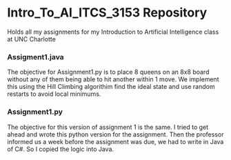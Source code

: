 # Intro_To_AI_ITCS_3153 Repository
Holds all my assignments for my Introduction to Artificial Intelligence class at UNC Charlotte


### Assigment1.java
The objective for Assignment1.py is to place 8 queens on an 8x8 board without any of them being able to hit another within 1 move. We implement this using the Hill Climbing algorithim find the ideal state and use random restarts to avoid local minimums.


### Assignment1.py
The objective for this version of assignment 1 is the same. I tried to get ahead and wrote this python version for the assignment. Then the professor informed us a week before the assignment was due, we had to write in Java of C#. So I copied the logic into Java.



